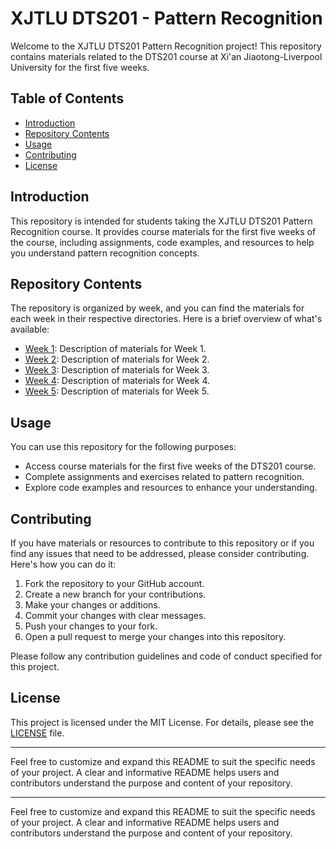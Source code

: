 # XJTLU DTS201 - Pattern Recognition

Welcome to the XJTLU DTS201 Pattern Recognition project! This repository contains materials related to the DTS201 course at Xi'an Jiaotong-Liverpool University for the first five weeks.

## Table of Contents

- [Introduction](#introduction)
- [Repository Contents](#repository-contents)
- [Usage](#usage)
- [Contributing](#contributing)
- [License](#license)

## Introduction

This repository is intended for students taking the XJTLU DTS201 Pattern Recognition course. It provides course materials for the first five weeks of the course, including assignments, code examples, and resources to help you understand pattern recognition concepts.

## Repository Contents

The repository is organized by week, and you can find the materials for each week in their respective directories. Here is a brief overview of what's available:

- [Week 1](week1/): Description of materials for Week 1.
- [Week 2](week2/): Description of materials for Week 2.
- [Week 3](week3/): Description of materials for Week 3.
- [Week 4](week4/): Description of materials for Week 4.
- [Week 5](week5/): Description of materials for Week 5.

## Usage

You can use this repository for the following purposes:

- Access course materials for the first five weeks of the DTS201 course.
- Complete assignments and exercises related to pattern recognition.
- Explore code examples and resources to enhance your understanding.

## Contributing

If you have materials or resources to contribute to this repository or if you find any issues that need to be addressed, please consider contributing. Here's how you can do it:

1. Fork the repository to your GitHub account.
2. Create a new branch for your contributions.
3. Make your changes or additions.
4. Commit your changes with clear messages.
5. Push your changes to your fork.
6. Open a pull request to merge your changes into this repository.

Please follow any contribution guidelines and code of conduct specified for this project.

## License

This project is licensed under the MIT License. For details, please see the [LICENSE]([https://github.com/Xiangyu2141480/DTS201/blob/main/LICENSE](https://github.com/Xiangyu2141480/DTS201/blob/main/License)) file.

---

Feel free to customize and expand this README to suit the specific needs of your project. A clear and informative README helps users and contributors understand the purpose and content of your repository.

---

Feel free to customize and expand this README to suit the specific needs of your project. A clear and informative README helps users and contributors understand the purpose and content of your repository.
